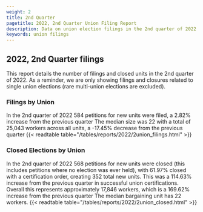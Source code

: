 ```yaml
---
weight: 2
title: 2nd Quarter
pagetitle: 2022, 2nd Quarter Union Filing Report
description: Data on union election filings in the 2nd quarter of 2022
keywords: union filings
---
```


## 2022, 2nd Quarter filings

This report details the number of filings and closed units in the 2nd quarter of 2022. As a reminder, we are only showing filings and closures related to single union elections (rare multi-union elections are excluded).

### Filings by Union
In the 2nd quarter of 2022 584 petitions for new units were filed, a 2.82% increase from the previous quarter The median size was 22 with a total of 25,043 workers across all units, a -17.45% decrease from the previous quarter
{{< readtable table="/tables/reports/2022/2union_filings.html" >}}

### Closed Elections by Union
In the 2nd quarter of 2022 568 petitions for new units were closed (this includes petitions where no election was ever held), with 61.97% closed with a certification order, creating 352 total new units. This was a 114.63% increase from the previous quarter in successful union certifications. Overall this represents approximately 17,846 workers, which is a 169.62% increase from the previous quarter The median bargaining unit has 22 workers.
{{< readtable table="/tables/reports/2022/2union_closed.html" >}}
